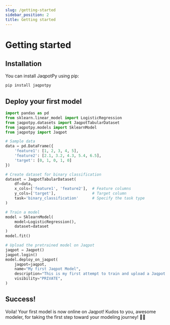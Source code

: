 ```yaml
---
slug: /getting-started
sidebar_position: 2
title: Getting started
---
```


# Getting started

## Installation

You can install JaqpotPy using pip:

```bash
pip install jaqpotpy
```

## Deploy your first model

```python
import pandas as pd
from sklearn.linear_model import LogisticRegression
from jaqpotpy.datasets import JaqpotTabularDataset
from jaqpotpy.models import SklearnModel
from jaqpotpy import Jaqpot

# Sample data
data = pd.DataFrame({
    'feature1': [1, 2, 3, 4, 5],
    'feature2': [2.1, 3.2, 4.3, 5.4, 6.5],
    'target': [0, 1, 0, 1, 0]
})

# Create dataset for binary classification
dataset = JaqpotTabularDataset(
    df=data,
    x_cols=['feature1', 'feature2'],  # Feature columns
    y_cols=['target'],                # Target column
    task='binary_classification'      # Specify the task type
)

# Τrain a model
model = SklearnModel(
    model=LogisticRegression(),
    dataset=dataset
)
model.fit()

# Upload the pretrained model on Jaqpot
jaqpot = Jaqpot()
jaqpot.login()
model.deploy_on_jaqpot(
    jaqpot=jaqpot,
    name="My first Jaqpot Model",
    description="This is my first attempt to train and upload a Jaqpot model.",
    visibility="PRIVATE",
)
```

## Success!

Voila! Your first model is now online on Jaqpot! Kudos to you, awesome modeler, for taking the first step toward your modeling journey! 🚀🌟


